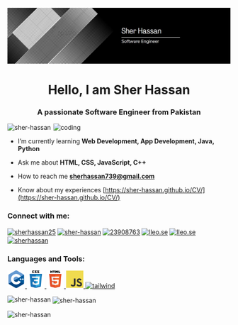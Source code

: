 ![logo](https://github.com/Sher-Hassan/Sher-Hassan/blob/main/Github%20banner.jpeg)
<h1 align="center">Hello, I am Sher Hassan</h1>
<h3 align="center">A passionate Software Engineer from Pakistan</h3>

<img align="right" alt="coding" width="400" src="https://miro.medium.com/v2/resize:fit:720/format:webp/0*7Q3yvSIv_t0ioJ-Z.gif">

<p align="left"> <img src="https://komarev.com/ghpvc/?username=sher-hassan&label=Profile%20views&color=0e75b6&style=flat" alt="sher-hassan" /> </p>

- I’m currently learning **Web Development, App Development, Java, Python**

- Ask me about **HTML, CSS, JavaScript, C++**

- How to reach me **sherhassan739@gmail.com**

- Know about my experiences [https://sher-hassan.github.io/CV/](https://sher-hassan.github.io/CV/)

<h3 align="left">Connect with me:</h3>
<p align="left">
<a href="https://twitter.com/sherhassan25" target="blank"><img align="center" src="https://raw.githubusercontent.com/rahuldkjain/github-profile-readme-generator/master/src/images/icons/Social/twitter.svg" alt="sherhassan25" height="30" width="40" /></a>  
<a href="https://linkedin.com/in/sher-hassan-675866284" target="blank"><img align="center" src="https://raw.githubusercontent.com/rahuldkjain/github-profile-readme-generator/master/src/images/icons/Social/linked-in-alt.svg" alt="sher-hassan" height="30" width="40" /></a>
<a href="https://stackoverflow.com/users/23908763" target="blank"><img align="center" src="https://raw.githubusercontent.com/rahuldkjain/github-profile-readme-generator/master/src/images/icons/Social/stack-overflow.svg" alt="23908763" height="30" width="40" /></a>
<a href="https://fb.com/lleo.se" target="blank"><img align="center" src="https://raw.githubusercontent.com/rahuldkjain/github-profile-readme-generator/master/src/images/icons/Social/facebook.svg" alt="lleo.se" height="30" width="40" /></a>
<a href="https://instagram.com/lleo.se" target="blank"><img align="center" src="https://raw.githubusercontent.com/rahuldkjain/github-profile-readme-generator/master/src/images/icons/Social/instagram.svg" alt="lleo.se" height="30" width="40" /></a>
<a href="https://www.leetcode.com/sherhassan" target="blank"><img align="center" src="https://raw.githubusercontent.com/rahuldkjain/github-profile-readme-generator/master/src/images/icons/Social/leet-code.svg" alt="sherhassan" height="30" width="40" /></a>
</p>

<h3 align="left">Languages and Tools:</h3>
<p align="left"> <a href="https://www.w3schools.com/cpp/" target="_blank" rel="noreferrer"> <img src="https://raw.githubusercontent.com/devicons/devicon/master/icons/cplusplus/cplusplus-original.svg" alt="cplusplus" width="40" height="40"/> </a> <a href="https://www.w3schools.com/css/" target="_blank" rel="noreferrer"> <img src="https://raw.githubusercontent.com/devicons/devicon/master/icons/css3/css3-original-wordmark.svg" alt="css3" width="40" height="40"/> </a> <a href="https://www.w3.org/html/" target="_blank" rel="noreferrer"> <img src="https://raw.githubusercontent.com/devicons/devicon/master/icons/html5/html5-original-wordmark.svg" alt="html5" width="40" height="40"/> </a> <a href="https://developer.mozilla.org/en-US/docs/Web/JavaScript" target="_blank" rel="noreferrer"> <img src="https://raw.githubusercontent.com/devicons/devicon/master/icons/javascript/javascript-original.svg" alt="javascript" width="40" height="40"/> </a> <a href="https://tailwindcss.com/" target="_blank" rel="noreferrer"> <img src="https://www.vectorlogo.zone/logos/tailwindcss/tailwindcss-icon.svg" alt="tailwind" width="40" height="40"/> </a> </p>

<p><img align="left" src="https://github-readme-stats.vercel.app/api/top-langs?username=sher-hassan&show_icons=true&locale=en&layout=compact" alt="sher-hassan" /></p>

<p>&nbsp;<img align="center" src="https://github-readme-stats.vercel.app/api?username=sher-hassan&show_icons=true&locale=en" alt="sher-hassan" /></p>

<p><img align="center" src="https://github-readme-streak-stats.herokuapp.com/?user=sher-hassan&" alt="sher-hassan" /></p>
